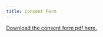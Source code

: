 ```yaml
---
title: Consent Form
---
```


<object data="/pdf/participant-consent-form.pdf" type="application/pdf"
class="lp">
 <a href="/pdf/participant-consent-form.pdf">Download the consent form pdf here.</a>
</object>
